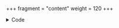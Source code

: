 +++
fragment = "content"
weight = 120
+++

<details><summary>Code</summary>

```
+++
date = "2018-07-22"
fragment = "404"
weight = 150

#title = "" # default i18n "404.title"
#subtitle = "" # default i18n "404.subtitle"
#redirect_text = "" # default i18n "404.direction"
#button_text = "" # default i18n "404.button"
#redirect_url = "" # default /

[asset]
  image = "logo.png"
  width = "500px" # optional - will default to image width
  #height = "150px" # optional - will default to image height
+++
```
</details>
